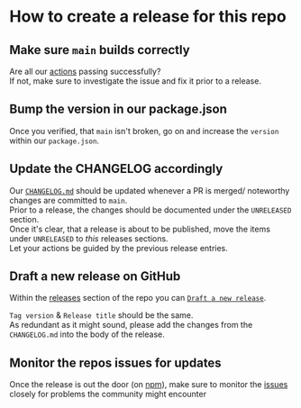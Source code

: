 # How to create a release for this repo

## Make sure `main` builds correctly

Are all our [actions](https://github.com/msi89/mapbox-react-native/actions) passing successfully?  
If not, make sure to investigate the issue and fix it prior to a release.

## Bump the version in our package.json

Once you verified, that `main` isn't broken, go on and increase the `version` within our `package.json`.

## Update the CHANGELOG accordingly

Our [`CHANGELOG.md`](https://github.com/msi89/mapbox-react-native/blob/main/CHANGELOG.md) should be updated whenever a PR is merged/ noteworthy changes are committed to `main`.  
Prior to a release, the changes should be documented under the `UNRELEASED` section.  
Once it's clear, that a release is about to be published, move the items under `UNRELEASED` to _this_ releases sections.  
Let your actions be guided by the previous release entries.

## Draft a new release on GitHub

Within the [releases](https://github.com/msi89/mapbox-react-native/releases) section of the repo you can [`Draft a new release`](https://github.com/msi89/mapbox-react-native/releases/new).

`Tag version` & `Release title` should be the same.  
As redundant as it might sound, please add the changes from the `CHANGELOG.md` into the body of the release.

## Monitor the repos issues for updates

Once the release is out the door (on [npm](https://www.npmjs.com/package/@rnmapbox/maps)), make sure to monitor the [issues](https://github.com/msi89/mapbox-react-native/issues) closely for problems the community might encounter
